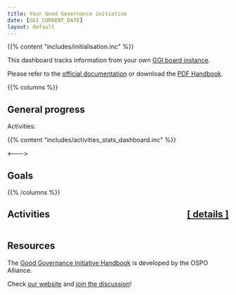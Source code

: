 ```yaml
---
title: Your Good Governance initiative
date: [GGI_CURRENT_DATE]
layout: default
---
```


{{% content "includes/initialisation.inc" %}}

This dashboard tracks information from your own [GGI board instance](https://gitlab.ow2.org/ggi/my-ggi-board-test/-/boards).

Please refer to the [official documentation](https://ospo.zone/ggi) or download the [PDF Handbook](https://ospo.zone/docs/ggi_handbook_v1.1.pdf).


{{% columns %}}

## General progress

<div class="w3-row">
  <div class="w3-half w3-container">
<p>Activities:</p>
{{% content "includes/activities_stats_dashboard.inc" %}}
  </div>
  <div class="w3-half w3-container">
<canvas id="allActivities" style="width:50%;height:50%"></canvas>
<script>
data = {
  labels: [
    'Not Started',
    'In Progress',
    'Done'
  ],
  datasets: [{
    label: 'My activities',
    data: {{% content "includes/ggi_data_all_activities.inc" %}},
    backgroundColor: [
      'rgb(255, 99, 132)',
      'rgb(54, 162, 235)',
      'rgb(255, 205, 86)'
    ],
    hoverOffset: 4
  }]
};
new Chart("allActivities", {
  type: "doughnut",
  data: data
});
</script>
  </div>
</div> 

<--->

## Goals

<canvas id="myGoals" style="width:50%;height:50%"></canvas>
<script>
labels = ['Usage', 'Trust', 'Culture', 'Engagement', 'Strategy'];
data = {
  labels: labels,
  datasets: [
    {
      label: 'Done',
      data: {{% content "includes/ggi_data_goals_done.inc" %}},
      backgroundColor: 'rgb(255, 205, 86)',
    },
    {
      label: 'In Progress',
      data: {{% content "includes/ggi_data_goals_in_progress.inc" %}},
      backgroundColor: 'rgb(54, 162, 235)',
    },
    {
      label: 'Not Started',
       data: {{% content "includes/ggi_data_goals_not_started.inc" %}},
      backgroundColor: 'rgb(255, 99, 132)',
    },
  ]
};
new Chart("myGoals", {
    type: 'bar',
    data: data,
    responsive: true,
    options: {
      scales: {
        xAxes: [{
	  stacked: true,
	}],
        yAxes: [{
          beginAtZero: true,
	  stacked: true
	}]
      }
    }
  }
);

</script>

{{% /columns %}}

## Activities <a href='activities' class='w3-text-grey' style="float:right">[ details ]</a> 

<script>
var dataSet = {{% jscontent "includes/activities.js.inc" %}}

$(document).ready(function () {
    $('#activities').DataTable({
        data: dataSet,
        order: [[1, 'asc']],
        pageLength: 25,
        lengthMenu: [
            [10, 25, 50, -1],
            [10, 25, 50, 'All'],
        ],
        columns: [
            { title: 'ID',
                render: function (data, type, row, meta) {
                    if (type === 'display'){
                        activity_id = row[0].toLowerCase();
                        link = "activities/activity_" +activity_id;
                        return '<a href="' + link + '">' + data + '</a>';
                    }
                    else{
                        return data;
                    }
                }
            },
            { title: 'Status' },
            { title: 'Title',
                render: function (data, type, row, meta) {
                    if (type === 'display'){
                        activity_id = row[0].toLowerCase();
                        link = "activities/activity_" +activity_id;
                        return '<a href="' + link + '">' + data + '</a>';
                    }
                    else{
                        return data;
                    }
                }
            },
            { title: 'Tasks',
                render: function (data, type, row, meta) {
                    return type === 'display' ?
                        row[3] + '/' + row[4] : "";
                },
            },
            { 
                title: 'Completion',
                render: function (data, type, row, meta) {
                    let completion = "0%";
                    let done = row[3];
                    let total = row[4];
                    if (total > 0){
                        completion = Math.round(done/total*100);
                    }
                    if (type === 'display'){
                        if (completion > 0){
                            return '<div class="w3-light-grey w3-round"><div class="w3-container w3-blue w3-round" style="width:' + completion + '%">' + completion + '%</div></div>';
                        }
                        else{
                            return '<div class="w3-light-grey w3-round">0%</div>';
                        }
                    }
                    else{
                        return data;
                    }
                },
            }
        ],
    });
});
</script>
<table id="activities" class="display" width="100%"></table>

## Resources

The [Good Governance Initiative Handbook](https://ospo.zone/ggi) is developed by the OSPO Alliance. 

Check [our website](https://ospo.zone) and [join the discussion](https://accounts.eclipse.org/mailing-list/ospo.zone)!